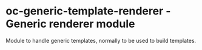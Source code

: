 # oc-generic-template-renderer - Generic renderer module

Module to handle generic templates, normally to be used to build templates.